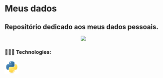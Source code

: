 # Meus dados
## **Repositório dedicado aos meus dados pessoais.**

<p align="center">
<img src="https://i.imgur.com/dUzvxw7.gif">
  
  ### 👨🏻‍💻 Technologies:

<img src="https://raw.githubusercontent.com/devicons/devicon/master/icons/python/python-original.svg" alt="imagem" width="45"> &nbsp;
  

